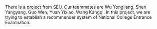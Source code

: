 There is a project from SEU. Our teammates are Wu Yongliang, Shen Yangyang, Guo Wen, Yuan Yixiao, Wang Kangqi. In this project, we are trying to establish a recommender system of National College Entrance Examnation.